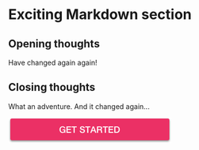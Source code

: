 # Exciting Markdown section

## Opening thoughts

Have changed again again!


## Closing thoughts

What an adventure. And it changed again...

![image](./images/btn_get_started_1340.png)
